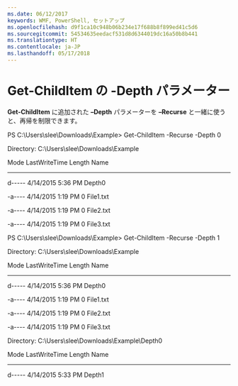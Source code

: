 ```yaml
---
ms.date: 06/12/2017
keywords: WMF, PowerShell, セットアップ
ms.openlocfilehash: d9f1ca10c948b06b234e17f688b8f899ed41c5d6
ms.sourcegitcommit: 54534635eedacf531d8d6344019dc16a50b8b441
ms.translationtype: HT
ms.contentlocale: ja-JP
ms.lasthandoff: 05/17/2018
---
```

# <a name="get-childitem-has--depth-parameter"></a>Get-ChildItem の -Depth パラメーター
**Get-ChildItem** に追加された **–Depth** パラメーターを **–Recurse** と一緒に使うと、再帰を制限できます。

PS C:\\Users\\slee\\Downloads\\Example&gt; Get-ChildItem -Recurse -Depth 0

Directory: C:\\Users\\slee\\Downloads\\Example

Mode LastWriteTime Length Name

---- ------------- ------ ----

d----- 4/14/2015 5:36 PM Depth0

-a---- 4/14/2015 1:19 PM 0 File1.txt

-a---- 4/14/2015 1:19 PM 0 File2.txt

-a---- 4/14/2015 1:19 PM 0 File3.txt

PS C:\\Users\\slee\\Downloads\\Example&gt; Get-ChildItem -Recurse -Depth 1

Directory: C:\\Users\\slee\\Downloads\\Example

Mode LastWriteTime Length Name

---- ------------- ------ ----

d----- 4/14/2015 5:36 PM Depth0

-a---- 4/14/2015 1:19 PM 0 File1.txt

-a---- 4/14/2015 1:19 PM 0 File2.txt

-a---- 4/14/2015 1:19 PM 0 File3.txt

Directory: C:\\Users\\slee\\Downloads\\Example\\Depth0

Mode LastWriteTime Length Name

---- ------------- ------ ----

d----- 4/14/2015 5:33 PM Depth1
